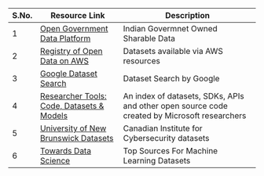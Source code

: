 | **S.No.** | **Resource Link** | **Description** |
|-----------|-------------------|-----------------|
|1          | [Open Government Data Platform](https://www.data.gov.in/)| Indian Govermnet Owned Sharable Data |
|2          | [Registry of Open Data on AWS](https://registry.opendata.aws/) | Datasets available via AWS resources |
|3|  [Google Dataset Search](https://datasetsearch.research.google.com/) | Dataset Search by Google |
|4| [Researcher Tools: Code, Datasets & Models](https://www.microsoft.com/en-us/research/tools/?) | An index of datasets, SDKs, APIs and other open source code created by Microsoft researchers |
|5| [University of New Brunswick Datasets](https://www.unb.ca/cic/datasets/)|Canadian Institute for Cybersecurity datasets |
|6| [Towards Data Science](https://towardsdatascience.com/top-sources-for-machine-learning-datasets-bb6d0dc3378b/) | Top Sources For Machine Learning Datasets |

